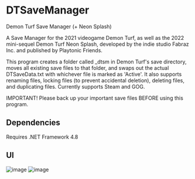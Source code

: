 # DTSaveManager
Demon Turf Save Manager (+ Neon Splash)

A Save Manager for the 2021 videogame Demon Turf, as well as the 2022 mini-sequel Demon Turf Neon Splash, developed by the indie studio Fabraz Inc. and published by Playtonic Friends.

This program creates a folder called _dtsm in Demon Turf's save directory, moves all existing save files to that folder, and swaps out the actual DTSaveData.txt with whichever file is marked as 'Active'. It also supports renaming files, locking files (to prevent accidental deletion), deleting files, and duplicating files. Currently supports Steam and GOG.

IMPORTANT! Please back up your important save files BEFORE using this program. 


## Dependencies
Requires .NET Framework 4.8

## UI
![image](https://user-images.githubusercontent.com/77030329/168209290-1ecd141d-7765-40ac-ac6f-ccb6f0aecb14.png)
![image](https://user-images.githubusercontent.com/77030329/168209300-122dfa24-b5f5-4c5c-b261-029c2c7ee1e9.png)
